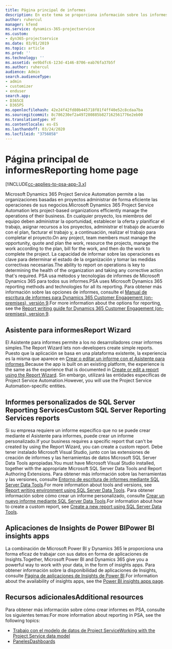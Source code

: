 ```yaml
---
title: Página principal de informes
description: En este tema se proporciona información sobre los informes de Dynamics 365 Project Service Automation.
author: ruhercul
manager: kfend
ms.service: dynamics-365-projectservice
ms.custom:
- dyn365-projectservice
ms.date: 03/01/2019
ms.topic: article
ms.prod: ''
ms.technology: ''
ms.assetid: ee9bdfc6-123d-4146-8706-eab76fa37b5f
ms.author: ruhercul
audience: Admin
search.audienceType:
- admin
- customizer
- enduser
search.app:
- D365CE
- D365PS
ms.openlocfilehash: 42e24f42fd80b445718f81f4ff40e52c8cdaa7ba
ms.sourcegitcommit: 8c786230ef2a497280885b827162561776e2eb00
ms.translationtype: HT
ms.contentlocale: es-ES
ms.lasthandoff: 03/24/2020
ms.locfileid: "3756058"
---
```

# <a name="reporting-home-page"></a><span data-ttu-id="c3326-103">Página principal de informes</span><span class="sxs-lookup"><span data-stu-id="c3326-103">Reporting home page</span></span>

[!INCLUDE[cc-applies-to-psa-app-3.x](../includes/cc-applies-to-psa-app-3x.md)]

<span data-ttu-id="c3326-104">Microsoft Dynamics 365 Project Service Automation permite a las organizaciones basadas en proyectos administrar de forma eficiente las operaciones de sus negocios.</span><span class="sxs-lookup"><span data-stu-id="c3326-104">Microsoft Dynamics 365 Project Service Automation lets project-based organizations efficiently manage the operations of their business.</span></span> <span data-ttu-id="c3326-105">En cualquier proyecto, los miembros del equipo deben administrar la oportunidad, establecer la oferta y planificar el trabajo, asignar recursos a los proyectos, administrar el trabajo de acuerdo con el plan, facturar el trabajo y, a continuación, realizar el trabajo para completar el proyecto.</span><span class="sxs-lookup"><span data-stu-id="c3326-105">On any project, team members must manage the opportunity, quote and plan the work, resource the projects, manage the work according to the plan, bill for the work, and then do the work to complete the project.</span></span> <span data-ttu-id="c3326-106">La capacidad de informar sobre las operaciones es clave para determinar el estado de la organización y tomar las medidas correctivas necesarias.</span><span class="sxs-lookup"><span data-stu-id="c3326-106">The ability to report on operations is key to determining the health of the organization and taking any corrective action that's required.</span></span> <span data-ttu-id="c3326-107">PSA usa métodos y tecnologías de informes de Microsoft Dynamics 365 para todos sus informes.</span><span class="sxs-lookup"><span data-stu-id="c3326-107">PSA uses Microsoft Dynamics 365 reporting methods and technologies for all its reporting.</span></span> <span data-ttu-id="c3326-108">Para obtener más información sobre las opciones de informes, consulte el [Manual de escritura de informes para Dynamics 365 Customer Engagement (on-premises), versión 9](../analytics/reporting-analytics-with-dynamics-365.md).</span><span class="sxs-lookup"><span data-stu-id="c3326-108">For more information about the options for reporting, see the [Report writing guide for Dynamics 365 Customer Engagement (on-premises), version 9](../analytics/reporting-analytics-with-dynamics-365.md).</span></span>

## <a name="report-wizard"></a><span data-ttu-id="c3326-109">Asistente para informes</span><span class="sxs-lookup"><span data-stu-id="c3326-109">Report Wizard</span></span>

<span data-ttu-id="c3326-110">El Asistente para informes permite a los no desarrolladores crear informes simples.</span><span class="sxs-lookup"><span data-stu-id="c3326-110">The Report Wizard lets non-developers create simple reports.</span></span> <span data-ttu-id="c3326-111">Puesto que la aplicación se basa en una plataforma existente, la experiencia es la misma que aparece en [Crear o editar un informe con el Asistente para informes](../basics/create-edit-copy-report-wizard.md).</span><span class="sxs-lookup"><span data-stu-id="c3326-111">Because the app is built on an existing platform, the experience is the same as the experience that is documented in [Create or edit a report using the Report Wizard](../basics/create-edit-copy-report-wizard.md).</span></span> <span data-ttu-id="c3326-112">Sin embargo, utilizará las entidades específicas de Project Service Automation.</span><span class="sxs-lookup"><span data-stu-id="c3326-112">However, you will use the Project Service Automation-specific entities.</span></span>

## <a name="custom-sql-server-reporting-services-reports"></a><span data-ttu-id="c3326-113">Informes personalizados de SQL Server Reporting Services</span><span class="sxs-lookup"><span data-stu-id="c3326-113">Custom SQL Server Reporting Services reports</span></span>

<span data-ttu-id="c3326-114">Si su empresa requiere un informe específico que no se puede crear mediante el Asistente para informes, puede crear un informe personalizado.</span><span class="sxs-lookup"><span data-stu-id="c3326-114">If your business requires a specific report that can't be created by using the Report Wizard, you can create a custom report.</span></span> <span data-ttu-id="c3326-115">Debe tener instalado Microsoft Visual Studio, junto con las extensiones de creación de informes y las herramientas de datos Microsoft SQL Server Data Tools apropiadas.</span><span class="sxs-lookup"><span data-stu-id="c3326-115">You must have Microsoft Visual Studio installed, together with the appropriate Microsoft SQL Server Data Tools and Report Authoring Extensions.</span></span> <span data-ttu-id="c3326-116">Para obtener más información sobre las herramientas y las versiones, consulte [Entorno de escritura de informes mediante SQL Server Data Tools](../analytics/report-writing-environment-using-sql-server-data-tools.md).</span><span class="sxs-lookup"><span data-stu-id="c3326-116">For more information about tools and versions, see [Report writing environment using SQL Server Data Tools](../analytics/report-writing-environment-using-sql-server-data-tools.md).</span></span> <span data-ttu-id="c3326-117">Para obtener información sobre cómo crear un informe personalizado, consulte [Crear un nuevo informe mediante SQL Server Data Tools](../analytics/create-a-new-report-using-sql-server-data-tools.md).</span><span class="sxs-lookup"><span data-stu-id="c3326-117">For information about how to create a custom report, see [Create a new report using SQL Server Data Tools](../analytics/create-a-new-report-using-sql-server-data-tools.md).</span></span>

## <a name="power-bi-insights-apps"></a><span data-ttu-id="c3326-118">Aplicaciones de Insights de Power BI</span><span class="sxs-lookup"><span data-stu-id="c3326-118">Power BI insights apps</span></span>

<span data-ttu-id="c3326-119">La combinación de Microsoft Power BI y Dynamics 365 le proporciona una forma eficaz de trabajar con sus datos en forma de aplicaciones de Insights.</span><span class="sxs-lookup"><span data-stu-id="c3326-119">Together, Microsoft Power BI and Dynamics 365 give you a powerful way to work with your data, in the form of insights apps.</span></span> <span data-ttu-id="c3326-120">Para obtener información sobre la disponibilidad de aplicaciones de Insights, consulte [Página de aplicaciones de Insights de Power BI](https://powerbi.microsoft.com/power-bi-insights-apps/).</span><span class="sxs-lookup"><span data-stu-id="c3326-120">For information about the availability of insights apps, see the [Power BI insights apps page](https://powerbi.microsoft.com/power-bi-insights-apps/).</span></span>


## <a name="additional-resources"></a><span data-ttu-id="c3326-121">Recursos adicionales</span><span class="sxs-lookup"><span data-stu-id="c3326-121">Additional resources</span></span>
<span data-ttu-id="c3326-122">Para obtener más información sobre cómo crear informes en PSA, consulte los siguientes temas:</span><span class="sxs-lookup"><span data-stu-id="c3326-122">For more information about reporting in PSA, see the following topics:</span></span>

- [<span data-ttu-id="c3326-123">Trabajo con el modelo de datos de Project Service</span><span class="sxs-lookup"><span data-stu-id="c3326-123">Working with the Project Service data model</span></span>](reports-working-project-service-data-model.md)
- [<span data-ttu-id="c3326-124">Paneles</span><span class="sxs-lookup"><span data-stu-id="c3326-124">Dashboards</span></span>](reports-dashboards.md)

